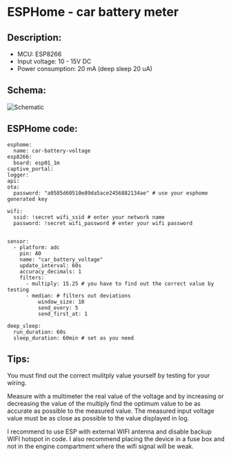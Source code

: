 # ESPHome - car battery meter


## Description:

- MCU: ESP8266
- Input voltage: 10 - 15V DC
- Power consumption: 20 mA (deep sleep 20 uA)


## Schema:

![Schematic](https://github.com/peca2345/ESPHome-car-battery-voltage-meter/raw/main/schema.png)

## ESPHome code:

    esphome:
      name: car-battery-voltage
    esp8266:
      board: esp01_1m
    captive_portal:
    logger:
    api:
    ota:
      password: "a0585d60510e89da5ace2456882134ae" # use your esphome generated key 
    
    wifi:
      ssid: !secret wifi_ssid # enter your network name 
      password: !secret wifi_password # enter your wifi password
    
    
    sensor:
      - platform: adc
        pin: A0
        name: "car_battery_voltage"
        update_interval: 60s
        accuracy_decimals: 1
        filters:
          - multiply: 15.25 # you have to find out the correct value by testing
          - median: # filters out deviations 
              window_size: 10
              send_every: 5
              send_first_at: 1
         
    deep_sleep:
      run_duration: 60s 
      sleep_duration: 60min # set as you need 

## Tips:

You must find out the correct mulitply value yourself by testing for your wiring.

Measure with a multimeter the real value of the voltage and by increasing or decreasing the value of the multiply find the optimum value to be as accurate as possible to the measured value. The measured input voltage value must be as close as possible to the value displayed in log.

I recommend to use ESP with external WIFI antenna and disable backup WIFI hotspot in code.
I also recommend placing the device in a fuse box and not in the engine compartment where the wifi signal will be weak.
